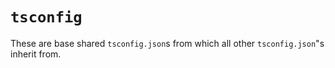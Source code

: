 # `tsconfig`

These are base shared `tsconfig.json`s from which all other `tsconfig.json`"s inherit from.
